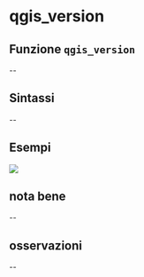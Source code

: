 # qgis\_version

## Funzione `qgis_version`

--

## Sintassi

--

## Esempi

![](https://github.com/pigreco/HfcQGIS/tree/852bbb62a0d5b7739914d4de0ea5b1ebbb5d81d1/img/variabili/qgis_version/qgis_version1.png)

## nota bene

--

## osservazioni

--

